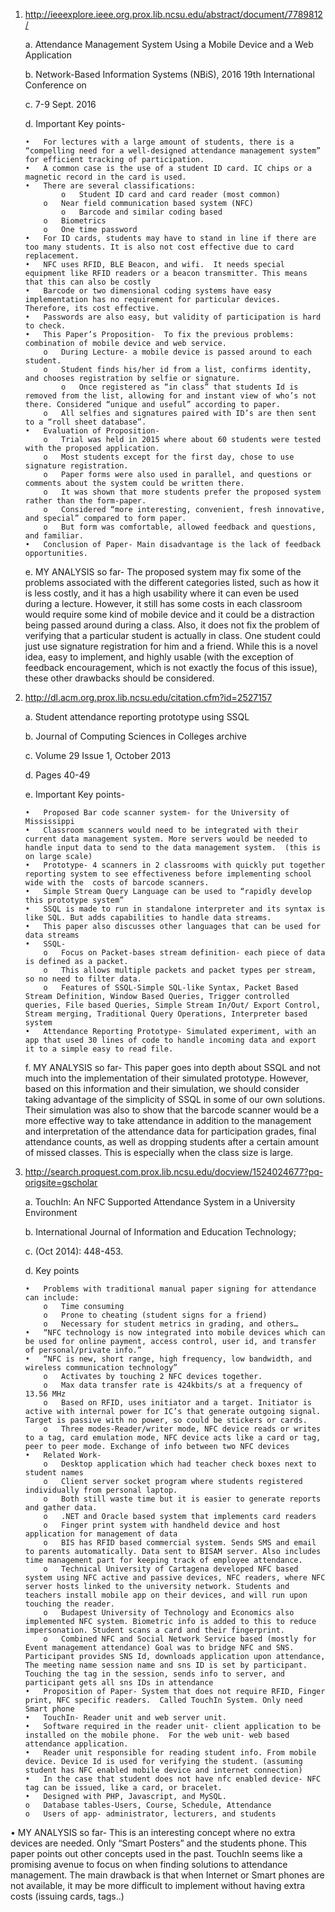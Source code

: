 



1.	http://ieeexplore.ieee.org.prox.lib.ncsu.edu/abstract/document/7789812/

	a.	Attendance Management System Using a Mobile Device and a Web Application
	
	b.	Network-Based Information Systems (NBiS), 2016 19th International Conference on
	
	c.	7-9 Sept. 2016
	
	d.	Important Key points-
	
		•	For lectures with a large amount of students, there is a “compelling need for a well-designed attendance management system” for efficient tracking of participation.
		•	A common case is the use of a student ID card. IC chips or a magnetic record in the card is used. 
		•	There are several classifications: 
				o	Student ID card and card reader (most common)
			o	Near field communication based system (NFC)
				o	Barcode and similar coding based
			o	Biometrics 
			o	One time password
		•	For ID cards, students may have to stand in line if there are too many students. It is also not cost effective due to card replacement.
		•	NFC uses RFID, BLE Beacon, and wifi.  It needs special equipment like RFID readers or a beacon transmitter. This means that this can also be costly
		•	Barcode or two dimensional coding systems have easy implementation has no requirement for particular devices. Therefore, its cost effective. 
		•	Passwords are also easy, but validity of participation is hard to check. 
		•	This Paper’s Proposition-  To fix the previous problems: combination of mobile device and web service.
			o	During Lecture- a mobile device is passed around to each student.
			o	Student finds his/her id from a list, confirms identity, and chooses registration by selfie or signature. 
				o	Once registered as “in class” that students Id is removed from the list, allowing for and instant view of who’s not there. Considered “unique and useful” according to paper.
			o	All selfies and signatures paired with ID’s are then sent to a “roll sheet database”.
		•	Evaluation of Proposition-
			o	Trial was held in 2015 where about 60 students were tested with the proposed application. 
			o	Most students except for the first day, chose to use signature registration.
			o	Paper forms were also used in parallel, and questions or comments about the system could be written there. 
			o	It was shown that more students prefer the proposed system rather than the form-paper.
			o	Considered “more interesting, convenient, fresh innovative, and special” compared to form paper.
			o	But form was comfortable, allowed feedback and questions, and familiar.
		•	Conclusion of Paper- Main disadvantage is the lack of feedback opportunities.
	e.	MY ANALYSIS so far-  The proposed system may fix some of the problems associated with the different categories listed, such as how it is less costly, and it has a high usability where it can even be used during a lecture. However, it still has some costs in each classroom would require some kind of mobile device and it could be a distraction being passed around during a class. Also, it does not fix the problem of verifying that a particular student is actually in class. One student could just use signature registration for him and a friend. While this is a novel idea, easy to implement, and highly usable (with the exception of feedback encouragement, which is not exactly the focus of this issue), these other drawbacks should be considered. 


2.	http://dl.acm.org.prox.lib.ncsu.edu/citation.cfm?id=2527157

	a.		Student attendance reporting prototype using SSQL
	
	b.	Journal of Computing Sciences in Colleges archive 
	
	c.	Volume 29 Issue 1, October 2013 
	
	d.	Pages 40-49
	
	e.	Important Key points-
	
		•	Proposed Bar code scanner system- for the University of Mississippi
		•	Classroom scanners would need to be integrated with their current data management system. More servers would be needed to handle input data to send to the data management system.  (this is on large scale)
		•	Prototype- 4 scanners in 2 classrooms with quickly put together reporting system to see effectiveness before implementing school wide with the  costs of barcode scanners.
		•	Simple Stream Query Language can be used to “rapidly develop this prototype system”
		•	SSQL is made to run in standalone interpreter and its syntax is like SQL. But adds capabilities to handle data streams. 
		•	This paper also discusses other languages that can be used for data streams
		•	SSQL-
			o	Focus on Packet-bases stream definition- each piece of data is defined as a packet.
			o	This allows multiple packets and packet types per stream, so no need to filter data. 
			o	Features of SSQL-Simple SQL-like Syntax, Packet Based Stream Definition, Window Based Queries, Trigger controlled queries, File based Queries, Simple Stream In/Out/ Export Control, Stream merging, Traditional Query Operations, Interpreter based system
		•	Attendance Reporting Prototype- Simulated experiment, with an app that used 30 lines of code to handle incoming data and export it to a simple easy to read file. 
	f.	MY ANALYSIS so far- This paper goes into depth about SSQL and not much into the implementation of their simulated prototype. However, based on this information and their simulation, we should consider taking advantage of the simplicity of SSQL in some of our own solutions. Their simulation was also to show that the barcode scanner would be a more effective way to take attendance in addition to the management and interpretation of the attendance data for participation grades, final attendance counts, as well as dropping students after a certain amount of missed classes.  This is especially when the class size is large.



3.	http://search.proquest.com.prox.lib.ncsu.edu/docview/1524024677?pq-origsite=gscholar

	a.	TouchIn: An NFC Supported Attendance System in a University Environment
	
	b.	International Journal of Information and Education Technology; 
	
	c.	 (Oct 2014): 448-453.
	
	d.	Key points
	
		•	Problems with traditional manual paper signing for attendance can include:
			o	Time consuming
			o	Prone to cheating (student signs for a friend)
			o	Necessary for student metrics in grading, and others…
		•	“NFC technology is now integrated into mobile devices which can be used for online payment, access control, user id, and transfer of personal/private info.”
		•	“NFC is new, short range, high frequency, low bandwidth, and wireless communication technology”
			o	Activates by touching 2 NFC devices together.
			o	Max data transfer rate is 424kbits/s at a frequency of 13.56 MHz
			o	Based on RFID, uses initiator and a target. Initiator is active with internal power for IC’s that generate outgoing signal. Target is passive with no power, so could be stickers or cards.
			o	Three modes-Reader/writer mode, NFC device reads or writes to a tag, card emulation mode, NFC device acts like a card or tag, peer to peer mode. Exchange of info between two NFC devices
		•	Related Work-
			o	Desktop application which had teacher check boxes next to student names
			o	Client server socket program where students registered individually from personal laptop.
			o	Both still waste time but it is easier to generate reports and gather data.
			o	.NET and Oracle based system that implements card readers
			o	Finger print system with handheld device and host application for management of data
			o	BIS has RFID based commercial system. Sends SMS and email to parents automatically. Data sent to BISAM server. Also includes time management part for keeping track of employee attendance.
			o	Technical University of Cartagena developed NFC based system using NFC active and passive devices, NFC readers, where NFC server hosts linked to the university network. Students and teachers install mobile app on their devices, and will run upon touching the reader.
			o	Budapest University of Technology and Economics also implemented NFC system. Biometric info is added to this to reduce impersonation. Student scans a card and their fingerprint. 
			o	Combined NFC and Social Network Service based (mostly for Event management attendance) Goal was to bridge NFC and SNS. Participant provides SNS Id, downloads application upon attendance, The meeting name session name and sns ID is set by participant. Touching the tag in the session, sends info to server, and participant gets all sns IDs in attendance
		•	Proposition of Paper- System that does not require RFID, Finger print, NFC specific readers.  Called TouchIn System. Only need Smart phone
		•	TouchIn- Reader unit and web server unit. 
		•	Software required in the reader unit- client application to be installed on the mobile phone.  For the web unit- web based attendance application.
		•	Reader unit responsible for reading student info. From mobile device. Device Id is used for verifying the student. (assuming student has NFC enabled mobile device and internet connection)
		•	In the case that student does not have nfc enabled device- NFC tag can be issued, like a card, or bracelet. 
		•	Designed with PHP, Javascript, and MySQL. 
		o	Database tables-Users, Course, Schedule, Attendance
		o	Users of app- administrator, lecturers, and students
•	MY ANALYSIS so far- This is an interesting concept where no extra devices are needed. Only “Smart Posters” and the students phone. This paper points out other concepts used in the past.  TouchIn seems like a promising avenue to focus on when finding solutions to attendance management. The main drawback is that when Internet or Smart phones are not available, it may be more difficult to implement without having extra costs (issuing cards, tags..)
